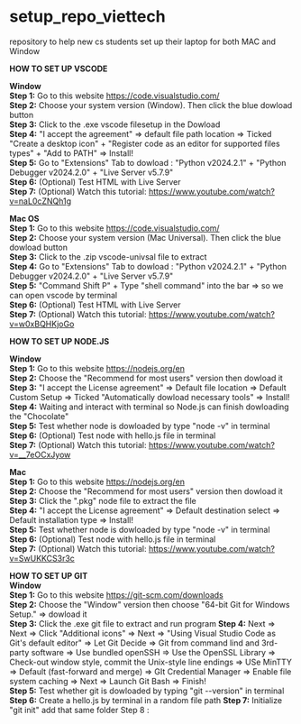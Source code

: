 # setup_repo_viettech
repository to help new cs students set up their laptop for both MAC and Window

**HOW TO SET UP VSCODE**

**Window** <br />
**Step 1:** Go to this website https://code.visualstudio.com/  <br />
**Step 2:** Choose your system version (Window). Then click the blue dowload button <br /> 
**Step 3:** Click to the .exe vscode filesetup in the Dowload  <br />
**Step 4:** "I accept the agreement" => default file path location => Ticked "Create a desktop icon" + "Register code as an editor for supported files types" + "Add to PATH" => Install! <br />
**Step 5:** Go to "Extensions" Tab to dowload : "Python v2024.2.1" + "Python Debugger v2024.2.0" + "Live Server v5.7.9" <br />
**Step 6:** (Optional) Test HTML with Live Server <br />
**Step 7:** (Optional) Watch this tutorial: https://www.youtube.com/watch?v=naL0cZNQh1g <br />

 
**Mac OS**  <br />
**Step 1:** Go to this website https://code.visualstudio.com/ <br />
**Step 2:** Choose your system version (Mac Universal). Then click the blue dowload button <br />
**Step 3:** Click to the .zip vscode-univsal file to extract  <br />
**Step 4:** Go to "Extensions" Tab to dowload : "Python v2024.2.1" + "Python Debugger v2024.2.0" + "Live Server v5.7.9" <br /> 
**Step 5:** "Command Shift P" + Type "shell command" into the bar => so we can open vscode by terminal <br />
**Step 6:** (Optional) Test HTML with Live Server <br />
**Step 7:** (Optional) Watch this tutorial: https://www.youtube.com/watch?v=w0xBQHKjoGo <br />


**HOW TO SET UP NODE.JS**

**Window**   <br />
**Step 1:** Go to this website https://nodejs.org/en  <br />
**Step 2:** Choose the "Recommend for most users" version then dowload it  <br />
**Step 3:** "I accept the License agreement" => Default file location => Default Custom Setup => Ticked "Automatically dowload necessary tools" => Install!  <br />
**Step 4:** Waiting and interact with terminal so Node.js can finish dowloading the "Chocolate" <br />
**Step 5:** Test whether node is dowloaded by type "node -v" in terminal <br />
**Step 6:** (Optional) Test node with hello.js file in terminal <br />
**Step 7:** (Optional) Watch this tutorial: https://www.youtube.com/watch?v=__7eOCxJyow <br />

**Mac** <br />
**Step 1:** Go to this website https://nodejs.org/en  <br />
**Step 2:** Choose the "Recommend for most users" version then dowload it  <br />
**Step 3:** Click the ".pkg" node file to extract the file  <br />
**Step 4:** "I accept the License agreement" => Default destination select => Default installation type => Install!  <br />
**Step 5:** Test whether node is dowloaded by type "node -v" in terminal <br />
**Step 6:** (Optional) Test node with hello.js file in terminal <br />
**Step 7:** (Optional) Watch this tutorial: https://www.youtube.com/watch?v=SwUKKCS3r3c <br />

**HOW TO SET UP GIT** <br /> 
**Window**   <br />
**Step 1:** Go to this website https://git-scm.com/downloads <br />
**Step 2:** Choose the "Window" version then choose "64-bit Git for Windows Setup." => dowload it  <br />
**Step 3:** Click the .exe git file to extract and run program
**Step 4:** Next => Next => Click "Additional icons" => Next => "Using Visual Studio Code as Git's default editor" => Let Git Decide => Git from command lind and 3rd-party software => Use bundled openSSH => Use the OpenSSL Library => Check-out window style, commit the Unix-style line endings => USe MinTTY => Default (fast-forward and merge) => GIt Credential Manager => Enable file system caching => Next => Launch Git Bash => Finish! <br /> 
**Step 5:** Test whether git is dowloaded by typing "git --version" in terminal
**Step 6:** Create a hello.js by terminal in a random file path 
**Step 7:** Initialize "git init" add that same folder
Step 8 : 
